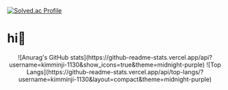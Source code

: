 
[![Solved.ac Profile](http://mazassumnida.wtf/api/v2/generate_badge?boj=ddaa63777)](https://solved.ac/ddaa63777/)

# hi👋 
<div align="center">
![Anurag's GitHub stats](https://github-readme-stats.vercel.app/api?username=kimminji-1130&show_icons=true&theme=midnight-purple)
![Top Langs](https://github-readme-stats.vercel.app/api/top-langs/?username=kimminji-1130&layout=compact&theme=midnight-purple)

</div>
